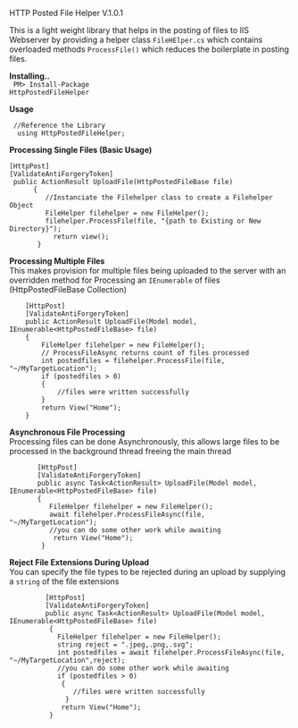 
HTTP Posted File Helper V.1.0.1

This is a light weight library that helps in the posting of files to IIS Webserver by providing a helper class <code>FileHElper.cs</code> which contains overloaded methods <code>ProcessFile()</code> which reduces the boilerplate in posting files.

**Installing..**<br>
<code>  PM> Install-Package HttpPostedFileHelper </code>

**Usage**<br>

     //Reference the Library
      using HttpPostedFileHelper;

**Processing Single Files (Basic Usage)**
    
    [HttpPost]  
    [ValidateAntiForgeryToken] 
     public ActionResult UploadFile(HttpPostedFileBase file)
          {
             //Instanciate the Filehelper class to create a Filehelper Object
             FileHelper filehelper = new FileHelper();
             filehelper.ProcessFile(file, "{path to Existing or New Directory}");
               return view();
           }

     
  **Processing Multiple Files**<br>
   This makes provision for multiple files being uploaded to the server with an overridden method
   for Processing an <code>IEnumerable</code> of files (HttpPostedFileBase Collection)
                  
        [HttpPost]
        [ValidateAntiForgeryToken]
        public ActionResult UploadFile(Model model, IEnumerable<HttpPostedFileBase> file)
        {
            FileHelper filehelper = new FileHelper();
            // ProcessFileAsync returns count of files processed           
            int postedfiles = filehelper.ProcessFile(file, "~/MyTargetLocation");
            if (postedfiles > 0)
            {
                //files were written successfully
            }           
            return View("Home");
        }

    
   **Asynchronous File Processing**<br>
       Processing files can be done Asynchronously, this allows large files to be processed in the background thread freeing the main          thread
             
           [HttpPost]
           [ValidateAntiForgeryToken]
           public async Task<ActionResult> UploadFile(Model model, IEnumerable<HttpPostedFileBase> file)
           {
              FileHelper filehelper = new FileHelper();          
              await filehelper.ProcessFileAsync(file, "~/MyTargetLocation");
              //you can do some other work while awaiting          
               return View("Home");
            }
          
          
   **Reject File Extensions During Upload**<br>
       You can specify the file types to be rejected during an upload by supplying a <code>string</code> of the file extensions         
               
             [HttpPost]
             [ValidateAntiForgeryToken]
             public async Task<ActionResult> UploadFile(Model model, IEnumerable<HttpPostedFileBase> file)
              {
                FileHelper filehelper = new FileHelper();
                string reject = ".jpeg,.png,.svg";
                int postedfiles = await filehelper.ProcessFileAsync(file, "~/MyTargetLocation",reject);
                //you can do some other work while awaiting   
                if (postedfiles > 0)
                 {
                    //files were written successfully
                  }   
                 return View("Home");
              }
  
